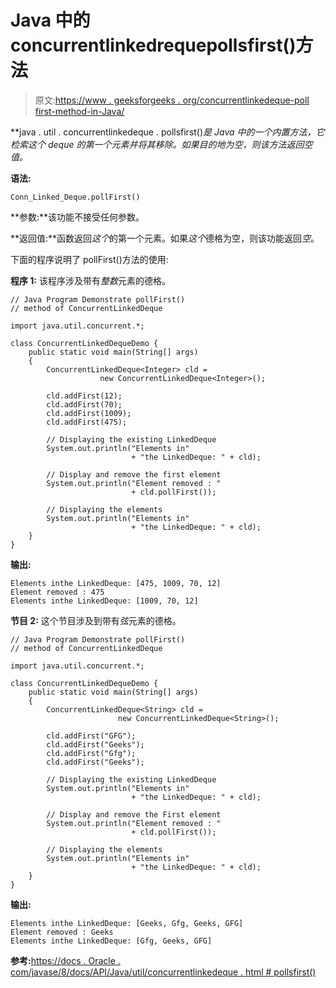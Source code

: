 # Java 中的 concurrentlinkedrequepollsfirst()方法

> 原文:[https://www . geeksforgeeks . org/concurrentlinkedeque-poll first-method-in-Java/](https://www.geeksforgeeks.org/concurrentlinkeddeque-pollfirst-method-in-java/)

**java . util . concurrentlinkedeque . pollsfirst()**是 Java 中的一个内置方法，它检索这个 deque 的第一个元素*并将其移除。如果目的地为空，则该方法返回*空值*。*

**语法:**

```
Conn_Linked_Deque.pollFirst()
```

**参数:**该功能不接受任何参数。

**返回值:**函数返回*这个*的第一个元素。如果*这个*德格为空，则该功能返回*空*。

下面的程序说明了 pollFirst()方法的使用:

**程序 1:** 该程序涉及带有*整数*元素的德格。

```
// Java Program Demonstrate pollFirst() 
// method of ConcurrentLinkedDeque   

import java.util.concurrent.*;

class ConcurrentLinkedDequeDemo {
    public static void main(String[] args)
    {
        ConcurrentLinkedDeque<Integer> cld = 
                    new ConcurrentLinkedDeque<Integer>();

        cld.addFirst(12);
        cld.addFirst(70);
        cld.addFirst(1009);
        cld.addFirst(475);

        // Displaying the existing LinkedDeque
        System.out.println("Elements in"
                           + "the LinkedDeque: " + cld);

        // Display and remove the first element
        System.out.println("Element removed : "
                           + cld.pollFirst());

        // Displaying the elements
        System.out.println("Elements in"
                           + "the LinkedDeque: " + cld);
    }
}
```

**输出:**

```
Elements inthe LinkedDeque: [475, 1009, 70, 12]
Element removed : 475
Elements inthe LinkedDeque: [1009, 70, 12]

```

**节目 2:** 这个节目涉及到带有*弦*元素的德格。

```
// Java Program Demonstrate pollFirst() 
// method of ConcurrentLinkedDeque   

import java.util.concurrent.*;

class ConcurrentLinkedDequeDemo {
    public static void main(String[] args)
    {
        ConcurrentLinkedDeque<String> cld = 
                        new ConcurrentLinkedDeque<String>();

        cld.addFirst("GFG");
        cld.addFirst("Geeks");
        cld.addFirst("Gfg");
        cld.addFirst("Geeks");

        // Displaying the existing LinkedDeque
        System.out.println("Elements in"
                           + "the LinkedDeque: " + cld);

        // Display and remove the First element
        System.out.println("Element removed : "
                           + cld.pollFirst());

        // Displaying the elements
        System.out.println("Elements in"
                           + "the LinkedDeque: " + cld);
    }
}
```

**输出:**

```
Elements inthe LinkedDeque: [Geeks, Gfg, Geeks, GFG]
Element removed : Geeks
Elements inthe LinkedDeque: [Gfg, Geeks, GFG]

```

**参考:**[https://docs . Oracle . com/javase/8/docs/API/Java/util/concurrentlinkedeque . html # pollsfirst()](https://docs.oracle.com/javase/8/docs/api/java/util/concurrent/ConcurrentLinkedDeque.html#pollFirst--)